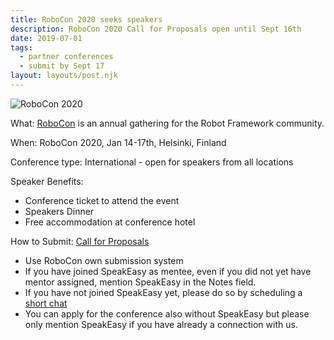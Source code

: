 ```yaml
---
title: RoboCon 2020 seeks speakers
description: RoboCon 2020 Call for Proposals open until Sept 16th
date: 2019-07-01
tags:
  - partner conferences
  - submit by Sept 17
layout: layouts/post.njk
---
```


![RoboCon 2020](../../img/2020/RoboCon.png)


What: [RoboCon](https://robocon.io/) is an annual gathering for the Robot Framework community.

When: RoboCon 2020, Jan 14-17th, Helsinki, Finland

Conference type: International - open for speakers from all locations

Speaker Benefits:
   * Conference ticket to attend the event
   * Speakers Dinner
   * Free accommodation at conference hotel

How to Submit: [Call for Proposals](https://www.papercall.io/robocon2020)

  * Use RoboCon own submission system
  * If you have joined SpeakEasy as mentee, even if you did not yet have mentor assigned, mention SpeakEasy in the Notes field.
  * If you have not joined SpeakEasy yet, please do so by scheduling a [short chat](https://calendly.com/maaret-pyhajarvi/speakeasy-mentees)
  * You can apply for the conference also without SpeakEasy but please only mention SpeakEasy if you have already a connection with us.




